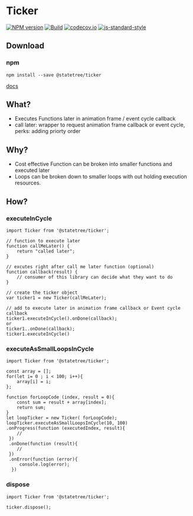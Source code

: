 # Ticker
[![NPM version](https://img.shields.io/npm/v/@statetree/ticker.svg?style=flat-square)](https://www.npmjs.com/package/@statetree/ticker)
[![Build](https://travis-ci.com/StateTree/ticker.svg?branch=master)](https://travis-ci.org/StateTree/ticker)
[![codecov.io](https://codecov.io/github/StateTree/ticker/coverage.svg?branch=master)](https://codecov.io/github/StateTree/ticker?branch=master)
[![js-standard-style](https://img.shields.io/badge/code%20style-standard-brightgreen.svg)](http://standardjs.com/)

## Download

### npm
```
npm install --save @statetree/ticker
```

[docs](https://statetree.github.io/ticker/docs/)

## What?
* Executes Functions later in animation frame / event cycle callback
* call later: wrapper to request animation frame callback or event cycle, perks: adding priorty order

## Why?
* Cost effective Function can be broken into smaller functions and executed later
* Loops can be broken down to smaller loops with out holding execution resources.


## How?

### executeInCycle

```
import Ticker from '@statetree/ticker';

// function to execute later
function callMeLater() {
    return "called later";
}

// excutes right after call me later function (optional)
function callback(result) {
    // consumer of this library can decide what they want to do
}

// create the ticker object
var ticker1 = new Ticker(callMeLater);

// add to execute later in animation frame callback or Event cycle callback
ticker1.executeInCycle().onDone(callback);
or
ticker1..onDone(callback);
ticker1.executeInCycle()

```

### executeAsSmallLoopsInCycle

```
import Ticker from '@statetree/ticker';

const array = [];
for(let i= 0 ; i < 100; i++){
	array[i] = i;
};

function forLoopCode (index, result = 0){
	const sum = result + array[index];
	return sum;
}
let loopTicker = new Ticker( forLoopCode);
loopTicker.executeAsSmallLoopsInCycle(10, 100)
.onProgress(function (executedIndex, result){
    //
 })
 .onDone(function (result){
    //
 })
 .onError(function (error){
     console.log(error);
  })

```
### dispose

```
import Ticker from '@statetree/ticker';

ticker.dispose();
```

